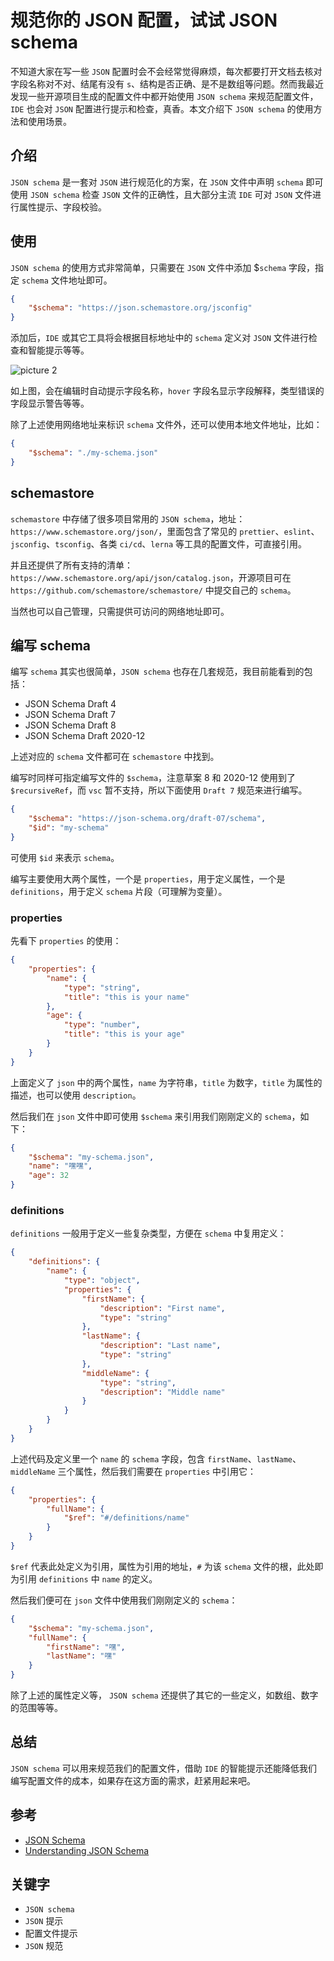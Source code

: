 # 规范你的 JSON 配置，试试 JSON schema

不知道大家在写一些 `JSON` 配置时会不会经常觉得麻烦，每次都要打开文档去核对字段名称对不对、结尾有没有 `s`、结构是否正确、是不是数组等问题。然而我最近发现一些开源项目生成的配置文件中都开始使用 `JSON schema` 来规范配置文件，`IDE` 也会对 `JSON` 配置进行提示和检查，真香。本文介绍下 `JSON schema` 的使用方法和使用场景。

## 介绍

`JSON schema` 是一套对 `JSON` 进行规范化的方案，在 `JSON` 文件中声明 `schema` 即可使用 `JSON schema` 检查 `JSON` 文件的正确性，且大部分主流 `IDE` 可对 `JSON` 文件进行属性提示、字段校验。

## 使用

`JSON schema` 的使用方式非常简单，只需要在 `JSON` 文件中添加 $`schema` 字段，指定 `schema` 文件地址即可。

```json
{
    "$schema": "https://json.schemastore.org/jsconfig"
}
```

添加后，`IDE` 或其它工具将会根据目标地址中的 `schema` 定义对 `JSON` 文件进行检查和智能提示等等。

![picture 2](/image/blog-json-schema-27.png)

如上图，会在编辑时自动提示字段名称，`hover` 字段名显示字段解释，类型错误的字段显示警告等等。

除了上述使用网络地址来标识 `schema` 文件外，还可以使用本地文件地址，比如：

```json
{
    "$schema": "./my-schema.json"
}
```

## schemastore

`schemastore` 中存储了很多项目常用的 `JSON schema`，地址：`https://www.schemastore.org/json/`，里面包含了常见的 `prettier`、`eslint`、`jsconfig`、`tsconfig`、各类 `ci/cd`、`lerna` 等工具的配置文件，可直接引用。

并且还提供了所有支持的清单：`https://www.schemastore.org/api/json/catalog.json`，开源项目可在 `https://github.com/schemastore/schemastore/` 中提交自己的 `schema`。

当然也可以自己管理，只需提供可访问的网络地址即可。

## 编写 schema

编写 `schema` 其实也很简单，`JSON schema` 也存在几套规范，我目前能看到的包括：

-   JSON Schema Draft 4
-   JSON Schema Draft 7
-   JSON Schema Draft 8
-   JSON Schema Draft 2020-12

上述对应的 `schema` 文件都可在 `schemastore` 中找到。

编写时同样可指定编写文件的 `$schema`，注意草案 8 和 2020-12 使用到了 `$recursiveRef`，而 `vsc` 暂不支持，所以下面使用 `Draft 7` 规范来进行编写。

```json
{
    "$schema": "https://json-schema.org/draft-07/schema",
    "$id": "my-schema"
}
```

可使用 `$id` 来表示 `schema`。

编写主要使用大两个属性，一个是 `properties`，用于定义属性，一个是 `definitions`，用于定义 `schema` 片段（可理解为变量）。

### properties

先看下 `properties` 的使用：

```json
{
    "properties": {
        "name": {
            "type": "string",
            "title": "this is your name"
        },
        "age": {
            "type": "number",
            "title": "this is your age"
        }
    }
}
```

上面定义了 `json` 中的两个属性，`name` 为字符串，`title` 为数字，`title` 为属性的描述，也可以使用 `description`。

然后我们在 `json` 文件中即可使用 `$schema` 来引用我们刚刚定义的 `schema`，如下：

```json
{
    "$schema": "my-schema.json",
    "name": "嘿嘿",
    "age": 32
}
```

### definitions

`definitions` 一般用于定义一些复杂类型，方便在 `schema` 中复用定义：

```json
{
    "definitions": {
        "name": {
            "type": "object",
            "properties": {
                "firstName": {
                    "description": "First name",
                    "type": "string"
                },
                "lastName": {
                    "description": "Last name",
                    "type": "string"
                },
                "middleName": {
                    "type": "string",
                    "description": "Middle name"
                }
            }
        }
    }
}
```

上述代码及定义里一个 `name` 的 `schema` 字段，包含 `firstName`、`lastName`、`middleName` 三个属性，然后我们需要在 `properties` 中引用它：

```json
{
    "properties": {
        "fullName": {
            "$ref": "#/definitions/name"
        }
    }
}
```

`$ref` 代表此处定义为引用，属性为引用的地址，`#` 为该 `schema` 文件的根，此处即为引用 `definitions` 中 `name` 的定义。

然后我们便可在 `json` 文件中使用我们刚刚定义的 `schema`：

```json
{
    "$schema": "my-schema.json",
    "fullName": {
        "firstName": "嘿",
        "lastName": "嘿"
    }
}
```

除了上述的属性定义等， `JSON schema` 还提供了其它的一些定义，如数组、数字的范围等等。

## 总结

`JSON schema` 可以用来规范我们的配置文件，借助 `IDE` 的智能提示还能降低我们编写配置文件的成本，如果存在这方面的需求，赶紧用起来吧。

## 参考

-   [JSON Schema](https://json-schema.org/)
-   [Understanding JSON Schema](https://json-schema.org/understanding-json-schema/)

## 关键字

-   `JSON schema`
-   `JSON` 提示
-   配置文件提示
-   `JSON` 规范
